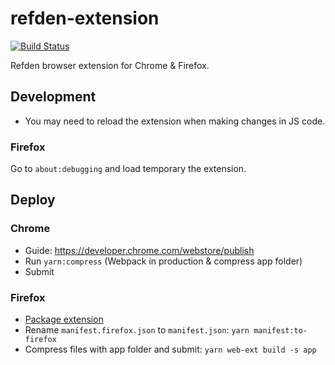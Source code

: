 # refden-extension

[![Build Status](https://travis-ci.org/Refden/refden-extension.svg?branch=master)](https://travis-ci.org/Refden/refden-extension)

Refden browser extension for Chrome & Firefox.

## Development

- You may need to reload the extension when making changes in JS code.

### Firefox

Go to `about:debugging` and load temporary the extension.

## Deploy

### Chrome

- Guide: https://developer.chrome.com/webstore/publish
- Run `yarn:compress` (Webpack in production & compress app folder)
- Submit

### Firefox

- [Package extension](https://developer.mozilla.org/en-US/docs/Mozilla/Add-ons/WebExtensions/Package_your_extension_)
- Rename `manifest.firefox.json` to `manifest.json`: `yarn manifest:to-firefox`
- Compress files with app folder and submit: `yarn web-ext build -s app`
